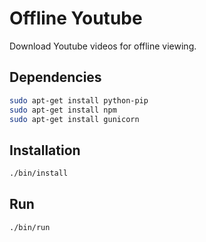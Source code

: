 # Offline Youtube

Download Youtube videos for offline viewing.

## Dependencies
```bash
sudo apt-get install python-pip
sudo apt-get install npm
sudo apt-get install gunicorn
```

## Installation
```bash
./bin/install
```

## Run
```bash
./bin/run
```
